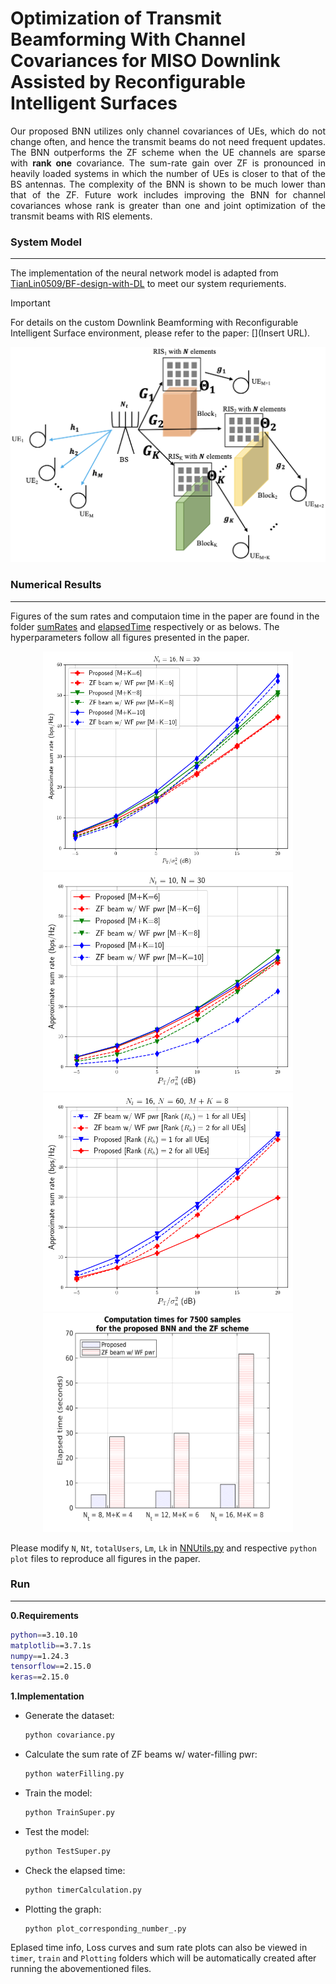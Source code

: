 # Optimization of Transmit Beamforming With Channel Covariances for MISO Downlink Assisted by Reconfigurable Intelligent Surfaces

<div align="justify">Our proposed BNN utilizes only channel covariances of UEs, which do not change often, and hence the transmit beams do not need frequent updates. The BNN outperforms the ZF scheme when the UE channels are sparse with <b>rank one</b> covariance. The sum-rate gain over ZF is pronounced in heavily loaded systems in which the number of UEs is closer to that of the BS antennas. The complexity of the BNN is shown to be much lower than that of the ZF. Future work includes improving the BNN for channel covariances whose rank is greater than one and joint optimization of the transmit beams with RIS elements.</div>

### System Model
***
The implementation of the neural network model is adapted from [TianLin0509/BF-design-with-DL](https://github.com/TianLin0509/BF-design-with-DL) to meet our system requriements.

> [!IMPORTANT]
> For details on the custom Downlink Beamforming with Reconfigurable Intelligent Surface environment, please refer to the paper: [](Insert URL).
<div align="center">
  <img src="https://github.com/khinthandarkyaw98/BF-RIS-Channel-Covariance-DeepLearning/blob/main/systemModel/fig1.png">
</div>

### Numerical Results
***
Figures of the sum rates and computaion time in the paper are found in the folder [sumRates](./sumRates/) and [elapsedTime](./elapsedTime/Bar_time.png) respectively or as belows.  The hyperparameters follow all figures presented in the paper. 

<div align="center">
  <img src="https://github.com/khinthandarkyaw98/BF-RIS-Channel-Covariance-DeepLearning/blob/main/sumRates/fig2.png" style="width:400px; height:350px">
  <img src="https://github.com/khinthandarkyaw98/BF-RIS-Channel-Covariance-DeepLearning/blob/main/sumRates/fig3.png" style="width:400px; height:350px">
  <img src="https://github.com/khinthandarkyaw98/BF-RIS-Channel-Covariance-DeepLearning/blob/main/sumRates/fig4.png" style="width:400px; height:350px">
  <img src="https://github.com/khinthandarkyaw98/BF-RIS-Channel-Covariance-DeepLearning/blob/main/elapsedTime/Bar_time.png" style="width:400px; height:350px">
</div>

Please modify `N`, `Nt`, `totalUsers`, `Lm`, `Lk` in [NNUtils.py](./NNUtils.py) and respective `python` `plot` files to reproduce all figures in the paper.

### Run
***
**0.Requirements**
```bash
python==3.10.10
matplotlib==3.7.1s
numpy==1.24.3
tensorflow==2.15.0
keras==2.15.0
```

**1.Implementation**
* Generate the dataset:
  ```bash 
  python covariance.py
  ```

* Calculate the sum rate of ZF beams w/ water-filling pwr:
  ```bash 
  python waterFilling.py
  ```

* Train the model: 
  ```bash
  python TrainSuper.py
  ```

* Test the model:
  ```bash
  python TestSuper.py
  ```

* Check the elapsed time:
  ```bash 
  python timerCalculation.py
  ```
  
* Plotting the graph:
  ```bash
  python plot_corresponding_number_.py
  ```
  
Eplased time info, Loss curves and sum rate plots can also be viewed in `timer`, `train` and  `Plotting` folders which will be automatically created after running the abovementioned files.








